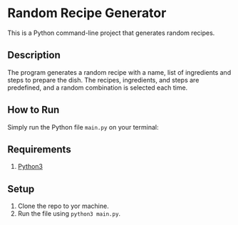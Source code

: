 # Random Recipe Generator

This is a Python command-line project that generates random recipes.

## Description

The program generates a random recipe with a name, list of ingredients and steps to prepare the dish. The recipes, ingredients, and steps are predefined, and a random combination is selected each time.

## How to Run

Simply run the Python file `main.py` on your terminal:

## Requirements

1. [Python3](https://www.python.org/downloads/)

## Setup

1. Clone the repo to yor machine.
2. Run the file using `python3 main.py`.
